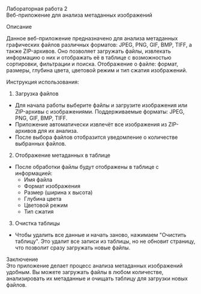 Лабораторная работа 2  
Веб-приложение для анализа метаданных изображений

Описание  

Данное веб-приложение предназначено для анализа метаданных графических файлов различных форматов: JPEG, PNG, GIF, BMP, TIFF, а также ZIP-архивов. Оно позволяет загружать файлы, извлекать информацию о них и отображать её в таблице с возможностью сортировки, фильтрации и поиска. Отображение о файле: формат, размеры, глубина цвета, цветовой режим и тип сжатия изображений.

Инструкция использования:

1. Загрузка файлов  
- Для начала работы выберите файлы и загрузите изображения или ZIP-архивы с изображениями. Поддерживаемые форматы: JPEG, PNG, GIF, BMP, TIFF.  
- Приложение автоматически извлечёт все изображения из ZIP-архивов для их анализа.  
- После выбора файлов отобразится уведомление о количестве выбранных файлов.

2. Отображение метаданных в таблице  
- После обработки файлы будут отображены в таблице с информацией:  
  - Имя файла  
  - Формат изображения  
  - Размер (ширина x высота)  
  - Глубина цвета  
  - Цветовой режим  
  - Тип сжатия

3. Очистка таблицы  
- Чтобы удалить все данные и начать заново, нажимаем "Очистить таблицу". Это удалит все записи из таблицы, но не обновит страницу, что позволит сразу загружать новые файлы.


Заключение  
Это приложение делает процесс анализа метаданных изображений удобным. Вы можете загружать файлы в любом количестве, анализировать их метаданные и очищать таблицу для загрузки новых файлов.

